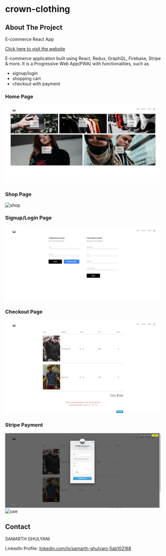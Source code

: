 # crown-clothing

<!-- ABOUT THE PROJECT -->
## About The Project

E-commerce React App

[Click here to visit the website](https://crown-clothing-react-project.herokuapp.com/)

E-commerce application built using React, Redux, GraphQL, Firebase, Stripe & more. It is a Progressive Web App(PWA) with functionalities, such as
* signup/login
* shopping cart
* checkout with payment

### Home Page
![home](https://github.com/G-Samarth/crown-clothing/blob/master/images/screenshot1.jpg)
### Shop Page
![shop](https://github.com/G-Samarth/crown-clothing/blob/master/images/screenshot2.jpg)
### Signup/Login Page
![signup/login](https://github.com/G-Samarth/crown-clothing/blob/master/images/screenshot3.jpg)
### Checkout Page
![cart](https://github.com/G-Samarth/crown-clothing/blob/master/images/screenshot4.jpg)
### Stripe Payment
![stripe](https://github.com/G-Samarth/crown-clothing/blob/master/images/screenshot5.jpg)
![use](https://github.com/G-Samarth/crown-clothing/blob/master/images/record.gif)


<!-- CONTACT -->
## Contact

SAMARTH GHULYANI

LinkedIn Profile: [linkedin.com/in/samarth-ghulyani-5ab102168](https://in.linkedin.com/in/samarth-ghulyani-5ab102168)

